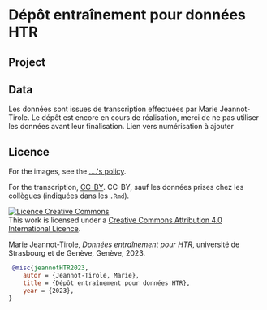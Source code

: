 # Dépôt entraînement pour données HTR

## Project

## Data

Les données sont issues de transcription effectuées par Marie Jeannot-Tirole.
Le dépôt est encore en cours de réalisation, merci de ne pas utiliser les données avant leur finalisation.
Lien vers numérisation à ajouter

## Licence

For the images, see the [....'s policy](lien).

For the transcription, [CC-BY](https://creativecommons.org/licenses/by/4.0/).
CC-BY, sauf les données prises chez les collègues (indiquées dans les ```.Rmd```).

<a rel="license" href="http://creativecommons.org/licenses/by-sa/4.0/"><img alt="Licence Creative Commons" style="border-width:0" src="https://i.creativecommons.org/l/by-sa/4.0/88x31.png" /></a><br />This work is licensed under a <a rel="license" href="http://creativecommons.org/licenses/by-sa/4.0/">Creative Commons Attribution 4.0 International Licence</a>.

Marie Jeannot-Tirole, _Données entraînement pour HTR_, université de Strasbourg et de Genève, Genève, 2023.
```bibtex
 @misc{jeannotHTR2023,
    autor = {Jeannot-Tirole, Marie},
    title = {Dépôt entraînement pour données HTR}, 
    year = {2023},    
}
